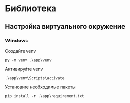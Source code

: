 # Библиотека

## Настройка виртуального окружение

### Windows

Создайте venv

```console
py -m venv .\app\venv
```

Активируйте venv

```console
.\app\venv\Scripts\activate
```

Установите необходимые пакеты

```console
pip install -r .\app\requirement.txt
```
